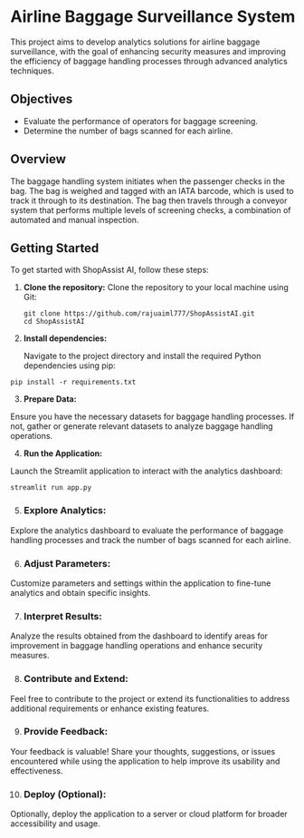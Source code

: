 # Airline Baggage Surveillance System

This project aims to develop analytics solutions for airline baggage surveillance, with the goal of enhancing security measures and improving the efficiency of baggage handling processes through advanced analytics techniques.

## Objectives

- Evaluate the performance of operators for baggage screening.
- Determine the number of bags scanned for each airline.

## Overview

The baggage handling system initiates when the passenger checks in the bag. The bag is weighed and tagged with an IATA barcode, which is used to track it through to its destination. The bag then travels through a conveyor system that performs multiple levels of screening checks, a combination of automated and manual inspection.


## Getting Started

To get started with ShopAssist AI, follow these steps:

1. **Clone the repository:**
    Clone the repository to your local machine using Git:
   ```
   git clone https://github.com/rajuaiml777/ShopAssistAI.git
   cd ShopAssistAI
   ```
2. **Install dependencies:**

    Navigate to the project directory and install the required Python dependencies using pip:
```   
pip install -r requirements.txt
```

3. **Prepare Data:**

Ensure you have the necessary datasets for baggage handling processes. If not, gather or generate relevant datasets to analyze baggage handling operations.

4. **Run the Application:**

Launch the Streamlit application to interact with the analytics dashboard:
```
streamlit run app.py
```
5. ### Explore Analytics:

Explore the analytics dashboard to evaluate the performance of baggage handling processes and track the number of bags scanned for each airline.

6. ### Adjust Parameters:

Customize parameters and settings within the application to fine-tune analytics and obtain specific insights.

7. ### Interpret Results:

Analyze the results obtained from the dashboard to identify areas for improvement in baggage handling operations and enhance security measures.

8. ### Contribute and Extend:

Feel free to contribute to the project or extend its functionalities to address additional requirements or enhance existing features.

9. ### Provide Feedback:

Your feedback is valuable! Share your thoughts, suggestions, or issues encountered while using the application to help improve its usability and effectiveness.

10. ### Deploy (Optional):

Optionally, deploy the application to a server or cloud platform for broader accessibility and usage.

